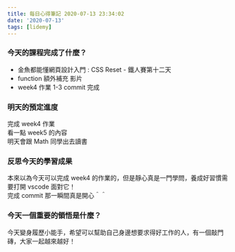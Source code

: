 ```yaml
---
title: 每日心得筆記 2020-07-13 23:34:02
date: '2020-07-13'
tags: [lidemy]
---
```


### 今天的課程完成了什麼？

- 金魚都能懂網頁設計入門 : CSS Reset - 鐵人賽第十二天
- function 額外補充 影片
- week4 作業 1-3 commit 完成  


### 明天的預定進度

完成 week4 作業  
看一點 week5 的內容  
明天會跟 Math 同學出去讀書

### 反思今天的學習成果

本來以為今天可以完成 week4 的作業的，但是靜心真是一門學問，養成好習慣需要打開 vscode 面對它！  
完成 commit 那一瞬間真是開心＾＾

### 今天一個重要的領悟是什麼？

今天變身履歷小能手，希望可以幫助自己身邊想要求得好工作的人，有一個敲門磚，大家一起越來越好！
